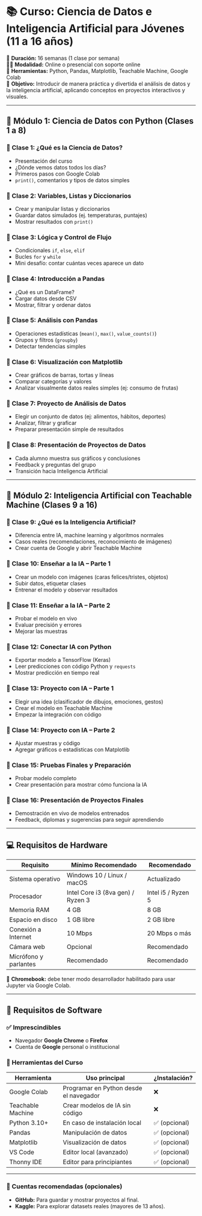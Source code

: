 
# 📚 Curso: Ciencia de Datos e Inteligencia Artificial para Jóvenes (11 a 16 años)

📅 **Duración:** 16 semanas (1 clase por semana)  
👩‍💻 **Modalidad:** Online o presencial con soporte online  
🔧 **Herramientas:** Python, Pandas, Matplotlib, Teachable Machine, Google Colab  
🎯 **Objetivo:** Introducir de manera práctica y divertida el análisis de datos y la inteligencia artificial, aplicando conceptos en proyectos interactivos y visuales.

---

## 🧠 Módulo 1: Ciencia de Datos con Python (Clases 1 a 8)

### 📍 Clase 1: ¿Qué es la Ciencia de Datos?
- Presentación del curso
- ¿Dónde vemos datos todos los días?
- Primeros pasos con Google Colab
- `print()`, comentarios y tipos de datos simples

### 📍 Clase 2: Variables, Listas y Diccionarios
- Crear y manipular listas y diccionarios
- Guardar datos simulados (ej. temperaturas, puntajes)
- Mostrar resultados con `print()`

### 📍 Clase 3: Lógica y Control de Flujo
- Condicionales `if`, `else`, `elif`
- Bucles `for` y `while`
- Mini desafío: contar cuántas veces aparece un dato

### 📍 Clase 4: Introducción a Pandas
- ¿Qué es un DataFrame?
- Cargar datos desde CSV
- Mostrar, filtrar y ordenar datos

### 📍 Clase 5: Análisis con Pandas
- Operaciones estadísticas (`mean()`, `max()`, `value_counts()`)
- Grupos y filtros (`groupby`)
- Detectar tendencias simples

### 📍 Clase 6: Visualización con Matplotlib
- Crear gráficos de barras, tortas y líneas
- Comparar categorías y valores
- Analizar visualmente datos reales simples (ej: consumo de frutas)

### 📍 Clase 7: Proyecto de Análisis de Datos
- Elegir un conjunto de datos (ej: alimentos, hábitos, deportes)
- Analizar, filtrar y graficar
- Preparar presentación simple de resultados

### 📍 Clase 8: Presentación de Proyectos de Datos
- Cada alumno muestra sus gráficos y conclusiones
- Feedback y preguntas del grupo
- Transición hacia Inteligencia Artificial

---

## 🤖 Módulo 2: Inteligencia Artificial con Teachable Machine (Clases 9 a 16)

### 📍 Clase 9: ¿Qué es la Inteligencia Artificial?
- Diferencia entre IA, machine learning y algoritmos normales
- Casos reales (recomendaciones, reconocimiento de imágenes)
- Crear cuenta de Google y abrir Teachable Machine

### 📍 Clase 10: Enseñar a la IA – Parte 1
- Crear un modelo con imágenes (caras felices/tristes, objetos)
- Subir datos, etiquetar clases
- Entrenar el modelo y observar resultados

### 📍 Clase 11: Enseñar a la IA – Parte 2
- Probar el modelo en vivo
- Evaluar precisión y errores
- Mejorar las muestras

### 📍 Clase 12: Conectar IA con Python
- Exportar modelo a TensorFlow (Keras)
- Leer predicciones con código Python y `requests`
- Mostrar predicción en tiempo real

### 📍 Clase 13: Proyecto con IA – Parte 1
- Elegir una idea (clasificador de dibujos, emociones, gestos)
- Crear el modelo en Teachable Machine
- Empezar la integración con código

### 📍 Clase 14: Proyecto con IA – Parte 2
- Ajustar muestras y código
- Agregar gráficos o estadísticas con Matplotlib

### 📍 Clase 15: Pruebas Finales y Preparación
- Probar modelo completo
- Crear presentación para mostrar cómo funciona la IA

### 📍 Clase 16: Presentación de Proyectos Finales
- Demostración en vivo de modelos entrenados
- Feedback, diplomas y sugerencias para seguir aprendiendo

---

## 💻 Requisitos de Hardware

| Requisito                      | Mínimo Recomendado                   | Recomendado              |
|-------------------------------|--------------------------------------|--------------------------|
| Sistema operativo             | Windows 10 / Linux / macOS           | Actualizado              |
| Procesador                    | Intel Core i3 (8va gen) / Ryzen 3    | Intel i5 / Ryzen 5       |
| Memoria RAM                  | 4 GB                                 | 8 GB                     |
| Espacio en disco             | 1 GB libre                           | 2 GB libre               |
| Conexión a Internet          | 10 Mbps                              | 20 Mbps o más            |
| Cámara web                   | Opcional                             | Recomendado              |
| Micrófono y parlantes        | Recomendado                          | Recomendado              |

🔐 **Chromebook:** debe tener modo desarrollador habilitado para usar Jupyter vía Google Colab.

---

## 🧰 Requisitos de Software

### ✅ Imprescindibles
- Navegador **Google Chrome** o **Firefox**
- Cuenta de **Google** personal o institucional

### 🧪 Herramientas del Curso

| Herramienta            | Uso principal                            | ¿Instalación?     |
|------------------------|-------------------------------------------|-------------------|
| Google Colab           | Programar en Python desde el navegador    | ❌                |
| Teachable Machine      | Crear modelos de IA sin código            | ❌                |
| Python 3.10+           | En caso de instalación local              | ✅ (opcional)     |
| Pandas                 | Manipulación de datos                     | ✅ (opcional)     |
| Matplotlib             | Visualización de datos                    | ✅ (opcional)     |
| VS Code                | Editor local (avanzado)                   | ✅ (opcional)     |
| Thonny IDE             | Editor para principiantes                 | ✅ (opcional)     |

---

### 📝 Cuentas recomendadas (opcionales)
- **GitHub:** Para guardar y mostrar proyectos al final.
- **Kaggle:** Para explorar datasets reales (mayores de 13 años).
